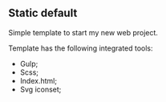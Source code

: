 Static default
----------------

Simple template to start my new web project.

Template has the following integrated tools:
- Gulp;
- Scss;
- Index.html;
- Svg iconset;